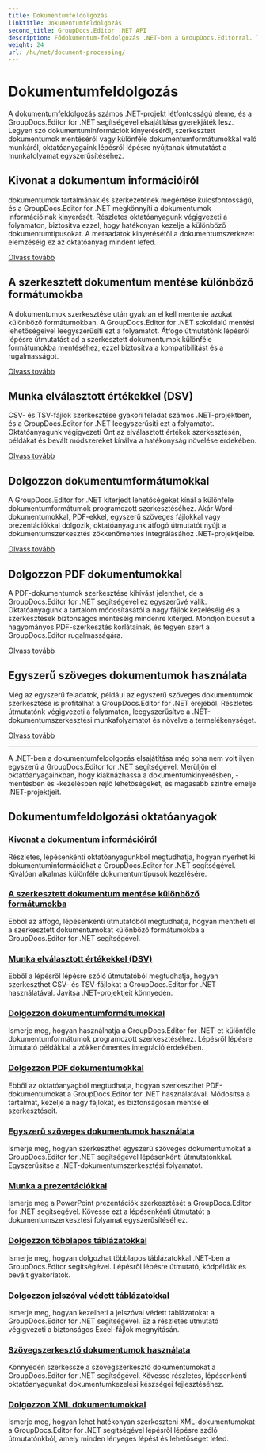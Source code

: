 ```yaml
---
title: Dokumentumfeldolgozás
linktitle: Dokumentumfeldolgozás
second_title: GroupDocs.Editor .NET API
description: Fődokumentum-feldolgozás .NET-ben a GroupDocs.Editorral. Tanuljon meg információkat kinyerni, különféle formátumokba menteni, és könnyedén dolgozzon a különböző dokumentumtípusokkal.
weight: 24
url: /hu/net/document-processing/
---
```


# Dokumentumfeldolgozás


A dokumentumfeldolgozás számos .NET-projekt létfontosságú eleme, és a GroupDocs.Editor for .NET segítségével elsajátítása gyerekjáték lesz. Legyen szó dokumentuminformációk kinyeréséről, szerkesztett dokumentumok mentéséről vagy különféle dokumentumformátumokkal való munkáról, oktatóanyagaink lépésről lépésre nyújtanak útmutatást a munkafolyamat egyszerűsítéséhez.

## Kivonat a dokumentum információiról

dokumentumok tartalmának és szerkezetének megértése kulcsfontosságú, és a GroupDocs.Editor for .NET megkönnyíti a dokumentumok információinak kinyerését. Részletes oktatóanyagunk végigvezeti a folyamaton, biztosítva ezzel, hogy hatékonyan kezelje a különböző dokumentumtípusokat. A metaadatok kinyerésétől a dokumentumszerkezet elemzéséig ez az oktatóanyag mindent lefed.

[Olvass tovább](./extract-document-info/)

## A szerkesztett dokumentum mentése különböző formátumokba

A dokumentumok szerkesztése után gyakran el kell mentenie azokat különböző formátumokban. A GroupDocs.Editor for .NET sokoldalú mentési lehetőségeivel leegyszerűsíti ezt a folyamatot. Átfogó útmutatónk lépésről lépésre útmutatást ad a szerkesztett dokumentumok különféle formátumokba mentéséhez, ezzel biztosítva a kompatibilitást és a rugalmasságot.

[Olvass tovább](./save-edited-document-various-formats/)

## Munka elválasztott értékekkel (DSV)

CSV- és TSV-fájlok szerkesztése gyakori feladat számos .NET-projektben, és a GroupDocs.Editor for .NET leegyszerűsíti ezt a folyamatot. Oktatóanyagunk végigvezeti Önt az elválasztott értékek szerkesztésén, példákat és bevált módszereket kínálva a hatékonyság növelése érdekében.

[Olvass tovább](./work-dsv/)

## Dolgozzon dokumentumformátumokkal

A GroupDocs.Editor for .NET kiterjedt lehetőségeket kínál a különféle dokumentumformátumok programozott szerkesztéséhez. Akár Word-dokumentumokkal, PDF-ekkel, egyszerű szöveges fájlokkal vagy prezentációkkal dolgozik, oktatóanyagunk átfogó útmutatót nyújt a dokumentumszerkesztés zökkenőmentes integrálásához .NET-projektjeibe.

[Olvass tovább](./work-document-formats/)

## Dolgozzon PDF dokumentumokkal

A PDF-dokumentumok szerkesztése kihívást jelenthet, de a GroupDocs.Editor for .NET segítségével ez egyszerűvé válik. Oktatóanyagunk a tartalom módosításától a nagy fájlok kezeléséig és a szerkesztések biztonságos mentéséig mindenre kiterjed. Mondjon búcsút a hagyományos PDF-szerkesztés korlátainak, és tegyen szert a GroupDocs.Editor rugalmasságára.

[Olvass tovább](./work-pdf-documents/)

## Egyszerű szöveges dokumentumok használata

Még az egyszerű feladatok, például az egyszerű szöveges dokumentumok szerkesztése is profitálhat a GroupDocs.Editor for .NET erejéből. Részletes útmutatónk végigvezeti a folyamaton, leegyszerűsítve a .NET-dokumentumszerkesztési munkafolyamatot és növelve a termelékenységet.

[Olvass tovább](./work-plain-text-documents/)

---

A .NET-ben a dokumentumfeldolgozás elsajátítása még soha nem volt ilyen egyszerű a GroupDocs.Editor for .NET segítségével. Merüljön el oktatóanyagainkban, hogy kiaknázhassa a dokumentumkinyerésben, -mentésben és -kezelésben rejlő lehetőségeket, és magasabb szintre emelje .NET-projektjeit.
## Dokumentumfeldolgozási oktatóanyagok
### [Kivonat a dokumentum információiról](./extract-document-info/)
Részletes, lépésenkénti oktatóanyagunkból megtudhatja, hogyan nyerhet ki dokumentuminformációkat a GroupDocs.Editor for .NET segítségével. Kiválóan alkalmas különféle dokumentumtípusok kezelésére.
### [A szerkesztett dokumentum mentése különböző formátumokba](./save-edited-document-various-formats/)
Ebből az átfogó, lépésenkénti útmutatóból megtudhatja, hogyan mentheti el a szerkesztett dokumentumokat különböző formátumokba a GroupDocs.Editor for .NET segítségével.
### [Munka elválasztott értékekkel (DSV)](./work-dsv/)
Ebből a lépésről lépésre szóló útmutatóból megtudhatja, hogyan szerkeszthet CSV- és TSV-fájlokat a GroupDocs.Editor for .NET használatával. Javítsa .NET-projektjeit könnyedén.
### [Dolgozzon dokumentumformátumokkal](./work-document-formats/)
Ismerje meg, hogyan használhatja a GroupDocs.Editor for .NET-et különféle dokumentumformátumok programozott szerkesztéséhez. Lépésről lépésre útmutató példákkal a zökkenőmentes integráció érdekében.
### [Dolgozzon PDF dokumentumokkal](./work-pdf-documents/)
Ebből az oktatóanyagból megtudhatja, hogyan szerkeszthet PDF-dokumentumokat a GroupDocs.Editor for .NET használatával. Módosítsa a tartalmat, kezelje a nagy fájlokat, és biztonságosan mentse el szerkesztéseit.
### [Egyszerű szöveges dokumentumok használata](./work-plain-text-documents/)
Ismerje meg, hogyan szerkeszthet egyszerű szöveges dokumentumokat a GroupDocs.Editor for .NET segítségével lépésenkénti útmutatónkkal. Egyszerűsítse a .NET-dokumentumszerkesztési folyamatot.
### [Munka a prezentációkkal](./work-presentations/)
Ismerje meg a PowerPoint prezentációk szerkesztését a GroupDocs.Editor for .NET segítségével. Kövesse ezt a lépésenkénti útmutatót a dokumentumszerkesztési folyamat egyszerűsítéséhez.
### [Dolgozzon többlapos táblázatokkal](./work-multi-tab-spreadsheets/)
Ismerje meg, hogyan dolgozhat többlapos táblázatokkal .NET-ben a GroupDocs.Editor segítségével. Lépésről lépésre útmutató, kódpéldák és bevált gyakorlatok.
### [Dolgozzon jelszóval védett táblázatokkal](./work-password-protected-spreadsheets/)
Ismerje meg, hogyan kezelheti a jelszóval védett táblázatokat a GroupDocs.Editor for .NET segítségével. Ez a részletes útmutató végigvezeti a biztonságos Excel-fájlok megnyitásán.
### [Szövegszerkesztő dokumentumok használata](./work-word-processing-documents/)
Könnyedén szerkessze a szövegszerkesztő dokumentumokat a GroupDocs.Editor for .NET segítségével. Kövesse részletes, lépésenkénti oktatóanyagunkat dokumentumkezelési készségei fejlesztéséhez.
### [Dolgozzon XML dokumentumokkal](./work-xml-documents/)
Ismerje meg, hogyan lehet hatékonyan szerkeszteni XML-dokumentumokat a GroupDocs.Editor for .NET segítségével lépésről lépésre szóló útmutatónkból, amely minden lényeges lépést és lehetőséget lefed.
